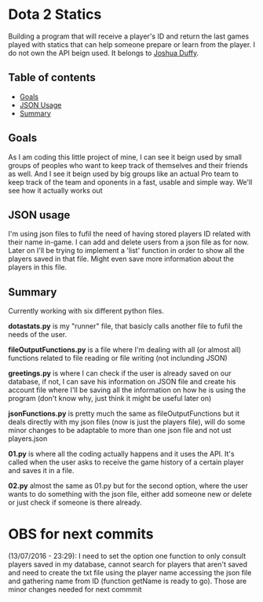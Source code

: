 # Dota 2 Statics
Building a program that will receive a player's ID and return the last games played with statics that can help someone prepare or learn from the player. I do not own the API beign used. It belongs to [Joshua Duffy](https://github.com/joshuaduffy).


## Table of contents
- [Goals](https://github.com/divinoob/DotaScene#goals)
- [JSON Usage](https://github.com/divinoob/DotaScene#json-usage)
- [Summary](https://github.com/divinoob/DotaScene#summary)

## Goals
As I am coding this little project of mine, I can see it beign used by small groups of peoples who want to keep track of themselves and their friends as well. And I see it beign used by big groups like an actual Pro team to keep track of the team and oponents in a fast, usable and simple way. We'll see how it actually works out

## JSON usage
I'm using json files to fufil the need of having stored players ID related with their name in-game. I can add and delete users from a json file as for now. Later on I'll be trying to implement a 'list' function in order to show all the players saved in that file. Might even save more information about the players in this file.

## Summary
Currently working with six different python files.

**dotastats.py** is my "runner" file, that basicly calls another file to fufil the needs of the user.

**fileOutputFunctions.py** is a file where I'm dealing with all (or almost all) functions related to file reading or file writing (not inclunding JSON)

**greetings.py** is where I can check if the user is already saved on our database, if not, I can save his information on JSON file and create his account file where I'll be saving all the information on how he is using the program (don't know why, just think it might be useful later on)

**jsonFunctions.py** is pretty much the same as fileOutputFunctions but it deals directly with my json files (now is just the players file), will do some minor changes to be adaptable to more than one json file and not ust players.json

**01.py** is where all the coding actually happens and it uses the API. It's called when the user asks to receive the game history of a certain player and saves it in a file.

**02.py** almost the same as 01.py but for the second option, where the user wants to do something with the json file, either add someone new or delete or just check if someone is there already.

# OBS for next commits

(13/07/2016 - 23:29): I need to set the option one function to only consult players saved in my database, cannot search for players that aren't saved and need to create the txt file using the player name accessing the json file and gathering name from ID (function getName is ready to go). Those are minor changes needed for next commmit 

